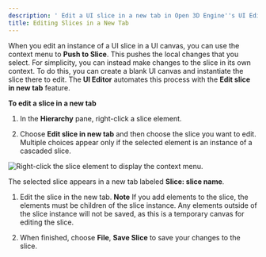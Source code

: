 ```yaml
---
description: ' Edit a UI slice in a new tab in Open 3D Engine''s UI Editor . '
title: Editing Slices in a New Tab
---
```


When you edit an instance of a UI slice in a UI canvas, you can use the context menu to **Push to Slice**. This pushes the local changes that you select. For simplicity, you can instead make changes to the slice in its own context. To do this, you can create a blank UI canvas and instantiate the slice there to edit. The **UI Editor** automates this process with the **Edit slice in new tab** feature.

**To edit a slice in a new tab**

1. In the **Hierarchy** pane, right-click a slice element.

1. Choose **Edit slice in new tab** and then choose the slice you want to edit. Multiple choices appear only if the selected element is an instance of a cascaded slice.

![Right-click the slice element to display the context menu.](/images/user-guide/game_ui_editor/ui-editor-working-slices-newtab.png)

   The selected slice appears in a new tab labeled **Slice: **slice name****.

1. Edit the slice in the new tab.
**Note**
If you add elements to the slice, the elements must be children of the slice instance. Any elements outside of the slice instance will not be saved, as this is a temporary canvas for editing the slice.

1. When finished, choose **File**, **Save Slice** to save your changes to the slice.
